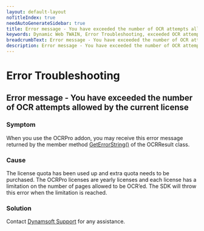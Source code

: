 ```yaml
---
layout: default-layout
noTitleIndex: true
needAutoGenerateSidebar: true
title: Error message - You have exceeded the number of OCR attempts allowed by the current license
keywords: Dynamic Web TWAIN, Error Troubleshooting, exceeded OCR attempts
breadcrumbText: Error message - You have exceeded the number of OCR attempts allowed by the current license
description: Error message - You have exceeded the number of OCR attempts allowed by the current license
---
```


# Error Troubleshooting

## Error message - You have exceeded the number of OCR attempts allowed by the current license

### Symptom

When you use the OCRPro addon, you may receive this error message returned by the member method <a href="https://www.dynamsoft.com/web-twain/docs-archive/v17.2.1/info/api/Addon_OCR.html#recognizeselectedimages" target="_blank">GetErrorString()</a> of the OCRResult class.

### Cause

The license quota has been used up and extra quota needs to be purchased. The OCRPro licenses are yearly licenses and each license has a limitation on the number of pages allowed to be OCR’ed. The SDK will throw this error when the limitation is reached.

### Solution

Contact <a href="mailto:support@dynamsoft.com" target="_blank">Dynamsoft Support</a> for any assistance.
